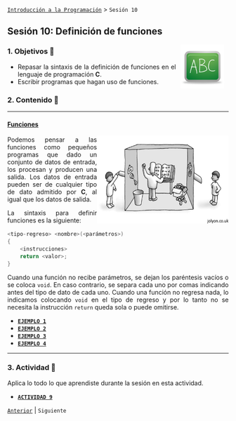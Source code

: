 [`Introducción a la Programación`](../README.md) > `Sesión 10`

## Sesión 10: Definición de funciones

<img src="../imagenes/pizarron.png" align="right" height="100" width="100" hspace="10">
<div style="text-align: justify;">

### 1. Objetivos :dart:

- Repasar la sintaxis de la definición de funciones en el lenguaje de programación __C__.
- Escribir programas que hagan uso de funciones.

### 2. Contenido :rocket:

---
#### <ins>Funciones</ins>
<img src="imagenes/imagen1.jpg" width="300" height="200" align="right">

Podemos pensar a las funciones como pequeños programas que dado un conjunto de datos de entrada, los procesan y producen
una salida. Los datos de entrada pueden ser de cualquier tipo de dato admitido por __C__, al igual que los datos de
salida.

La sintaxis para definir funciones es la siguiente:

```c
<tipo-regreso> <nombre>(<parámetros>)
{
	<instrucciones>
	return <valor>;
}
```

Cuando una función no recibe parámetros, se dejan los paréntesis vacíos o se coloca `void`. En caso contrario, se separa 
cada uno por comas indicando antes del tipo de dato de cada uno. Cuando una función no regresa nada, lo indicamos 
colocando `void` en el tipo de regreso y por lo tanto no se necesita la instrucción `return` queda sola o puede omitirse.

- [**`EJEMPLO 1`**](ejemplo01/README.md)
- [**`EJEMPLO 2`**](ejemplo02/README.md)
- [**`EJEMPLO 3`**](ejemplo03/README.md)
- [**`EJEMPLO 4`**](ejemplo04/README.md)

---

### 3. Actividad :memo:
Aplica lo todo lo que aprendiste durante la sesión en esta actividad. 

- [**`ACTIVIDAD 9`**](actividad/README.md)

[`Anterior`](../sesion08/README.md) | `Siguiente`

</div>
